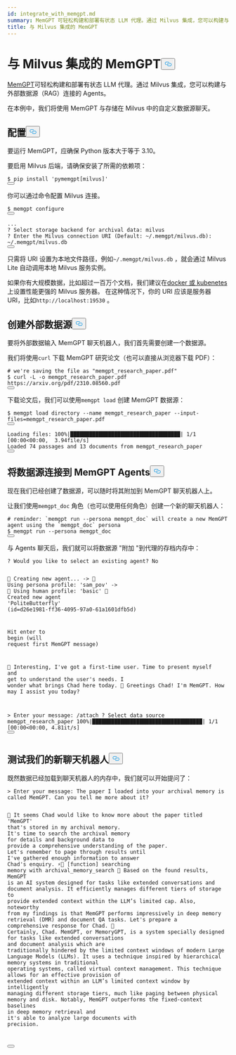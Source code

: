 ```yaml
---
id: integrate_with_memgpt.md
summary: MemGPT 可轻松构建和部署有状态 LLM 代理。通过 Milvus 集成，您可以构建与外部数据源（RAG）连接的 Agents。
title: 与 Milvus 集成的 MemGPT
---
```

<h1 id="MemGPT-with-Milvus-Integration" class="common-anchor-header">与 Milvus 集成的 MemGPT<button data-href="#MemGPT-with-Milvus-Integration" class="anchor-icon" translate="no">
      <svg translate="no"
        aria-hidden="true"
        focusable="false"
        height="20"
        version="1.1"
        viewBox="0 0 16 16"
        width="16"
      >
        <path
          fill="#0092E4"
          fill-rule="evenodd"
          d="M4 9h1v1H4c-1.5 0-3-1.69-3-3.5S2.55 3 4 3h4c1.45 0 3 1.69 3 3.5 0 1.41-.91 2.72-2 3.25V8.59c.58-.45 1-1.27 1-2.09C10 5.22 8.98 4 8 4H4c-.98 0-2 1.22-2 2.5S3 9 4 9zm9-3h-1v1h1c1 0 2 1.22 2 2.5S13.98 12 13 12H9c-.98 0-2-1.22-2-2.5 0-.83.42-1.64 1-2.09V6.25c-1.09.53-2 1.84-2 3.25C6 11.31 7.55 13 9 13h4c1.45 0 3-1.69 3-3.5S14.5 6 13 6z"
        ></path>
      </svg>
    </button></h1><p><a href="https://memgpt.readme.io/docs/index">MemGPT</a>可轻松构建和部署有状态 LLM 代理。通过 Milvus 集成，您可以构建与外部数据源（RAG）连接的 Agents。</p>
<p>在本例中，我们将使用 MemGPT 与存储在 Milvus 中的自定义数据源聊天。</p>
<h2 id="Configuration" class="common-anchor-header">配置<button data-href="#Configuration" class="anchor-icon" translate="no">
      <svg translate="no"
        aria-hidden="true"
        focusable="false"
        height="20"
        version="1.1"
        viewBox="0 0 16 16"
        width="16"
      >
        <path
          fill="#0092E4"
          fill-rule="evenodd"
          d="M4 9h1v1H4c-1.5 0-3-1.69-3-3.5S2.55 3 4 3h4c1.45 0 3 1.69 3 3.5 0 1.41-.91 2.72-2 3.25V8.59c.58-.45 1-1.27 1-2.09C10 5.22 8.98 4 8 4H4c-.98 0-2 1.22-2 2.5S3 9 4 9zm9-3h-1v1h1c1 0 2 1.22 2 2.5S13.98 12 13 12H9c-.98 0-2-1.22-2-2.5 0-.83.42-1.64 1-2.09V6.25c-1.09.53-2 1.84-2 3.25C6 11.31 7.55 13 9 13h4c1.45 0 3-1.69 3-3.5S14.5 6 13 6z"
        ></path>
      </svg>
    </button></h2><p>要运行 MemGPT，应确保 Python 版本大于等于 3.10。</p>
<p>要启用 Milvus 后端，请确保安装了所需的依赖项：</p>
<pre><code translate="no" class="language-shell">$ pip install <span class="hljs-string">&#x27;pymemgpt[milvus]&#x27;</span>
<button class="copy-code-btn"></button></code></pre>
<p>你可以通过命令配置 Milvus 连接。</p>
<pre><code translate="no" class="language-shell">$ memgpt configure
<button class="copy-code-btn"></button></code></pre>
<pre><code translate="no" class="language-shell">...
? <span class="hljs-title class_">Select</span> storage backend <span class="hljs-keyword">for</span> archival <span class="hljs-attr">data</span>: milvus
? <span class="hljs-title class_">Enter</span> the <span class="hljs-title class_">Milvus</span> connection <span class="hljs-title function_">URI</span> (<span class="hljs-title class_">Default</span>: ~<span class="hljs-regexp">/.memgpt/mi</span>lvus.<span class="hljs-property">db</span>): ~<span class="hljs-regexp">/.memgpt/mi</span>lvus.<span class="hljs-property">db</span>
<button class="copy-code-btn"></button></code></pre>
<p>只需将 URI 设置为本地文件路径，例如<code translate="no">~/.memgpt/milvus.db</code> ，就会通过 Milvus Lite 自动调用本地 Milvus 服务实例。</p>
<p>如果你有大规模数据，比如超过一百万个文档，我们建议在<a href="https://milvus.io/docs/quickstart.md">docker 或 kubenetes</a> 上设置性能更强的 Milvus 服务器。 在这种情况下，你的 URI 应该是服务器 URI，比如<code translate="no">http://localhost:19530</code> 。</p>
<h2 id="Creating-an-external-data-source" class="common-anchor-header">创建外部数据源<button data-href="#Creating-an-external-data-source" class="anchor-icon" translate="no">
      <svg translate="no"
        aria-hidden="true"
        focusable="false"
        height="20"
        version="1.1"
        viewBox="0 0 16 16"
        width="16"
      >
        <path
          fill="#0092E4"
          fill-rule="evenodd"
          d="M4 9h1v1H4c-1.5 0-3-1.69-3-3.5S2.55 3 4 3h4c1.45 0 3 1.69 3 3.5 0 1.41-.91 2.72-2 3.25V8.59c.58-.45 1-1.27 1-2.09C10 5.22 8.98 4 8 4H4c-.98 0-2 1.22-2 2.5S3 9 4 9zm9-3h-1v1h1c1 0 2 1.22 2 2.5S13.98 12 13 12H9c-.98 0-2-1.22-2-2.5 0-.83.42-1.64 1-2.09V6.25c-1.09.53-2 1.84-2 3.25C6 11.31 7.55 13 9 13h4c1.45 0 3-1.69 3-3.5S14.5 6 13 6z"
        ></path>
      </svg>
    </button></h2><p>要将外部数据输入 MemGPT 聊天机器人，我们首先需要创建一个数据源。</p>
<p>我们将使用<code translate="no">curl</code> 下载 MemGPT 研究论文（也可以直接从浏览器下载 PDF）：</p>
<pre><code translate="no" class="language-shell"><span class="hljs-comment"># we&#x27;re saving the file as &quot;memgpt_research_paper.pdf&quot;</span>
$ curl -L -o memgpt_research_paper.pdf https://arxiv.org/pdf/<span class="hljs-number">2310.08560</span>.pdf
<button class="copy-code-btn"></button></code></pre>
<p>下载论文后，我们可以使用<code translate="no">memgpt load</code> 创建 MemGPT 数据源：</p>
<pre><code translate="no" class="language-shell">$ memgpt load directory --name memgpt_research_paper --<span class="hljs-built_in">input</span>-files=memgpt_research_paper.pdf
<button class="copy-code-btn"></button></code></pre>
<pre><code translate="no" class="language-text"><span class="hljs-title class_">Loading</span> <span class="hljs-attr">files</span>: <span class="hljs-number">100</span>%|███████████████████████████████████| <span class="hljs-number">1</span>/<span class="hljs-number">1</span> [<span class="hljs-number">00</span>:<span class="hljs-number">00</span>&lt;<span class="hljs-number">00</span>:<span class="hljs-number">00</span>,  <span class="hljs-number">3.</span>94file/s]
<span class="hljs-title class_">Loaded</span> <span class="hljs-number">74</span> passages and <span class="hljs-number">13</span> documents <span class="hljs-keyword">from</span> memgpt_research_paper
<button class="copy-code-btn"></button></code></pre>
<h2 id="Attaching-the-data-source-to-a-MemGPT-agent" class="common-anchor-header">将数据源连接到 MemGPT Agents<button data-href="#Attaching-the-data-source-to-a-MemGPT-agent" class="anchor-icon" translate="no">
      <svg translate="no"
        aria-hidden="true"
        focusable="false"
        height="20"
        version="1.1"
        viewBox="0 0 16 16"
        width="16"
      >
        <path
          fill="#0092E4"
          fill-rule="evenodd"
          d="M4 9h1v1H4c-1.5 0-3-1.69-3-3.5S2.55 3 4 3h4c1.45 0 3 1.69 3 3.5 0 1.41-.91 2.72-2 3.25V8.59c.58-.45 1-1.27 1-2.09C10 5.22 8.98 4 8 4H4c-.98 0-2 1.22-2 2.5S3 9 4 9zm9-3h-1v1h1c1 0 2 1.22 2 2.5S13.98 12 13 12H9c-.98 0-2-1.22-2-2.5 0-.83.42-1.64 1-2.09V6.25c-1.09.53-2 1.84-2 3.25C6 11.31 7.55 13 9 13h4c1.45 0 3-1.69 3-3.5S14.5 6 13 6z"
        ></path>
      </svg>
    </button></h2><p>现在我们已经创建了数据源，可以随时将其附加到 MemGPT 聊天机器人上。</p>
<p>让我们使用<code translate="no">memgpt_doc</code> 角色（也可以使用任何角色）创建一个新的聊天机器人：</p>
<pre><code translate="no" class="language-shell"><span class="hljs-comment"># reminder: `memgpt run --persona memgpt_doc` will create a new MemGPT agent using the `memgpt_doc` persona</span>
$ memgpt run --persona memgpt_doc
<button class="copy-code-btn"></button></code></pre>
<p>与 Agents 聊天后，我们就可以将数据源 "附加 "到代理的存档内存中：</p>
<pre><code translate="no" class="language-text">? Would you like to <span class="hljs-keyword">select</span> an existing agent? No

🧬 Creating <span class="hljs-keyword">new</span> agent...
-&gt;  🤖 Using persona profile: <span class="hljs-string">&#x27;sam_pov&#x27;</span>
-&gt;  🧑 Using human profile: <span class="hljs-string">&#x27;basic&#x27;</span>
🎉 Created <span class="hljs-keyword">new</span> agent <span class="hljs-string">&#x27;PoliteButterfly&#x27;</span> (id=d26e1981-ff36<span class="hljs-number">-4095</span><span class="hljs-number">-97</span>a0<span class="hljs-number">-61</span>a1601dfb5d)

<span class="hljs-function">Hit enter to <span class="hljs-title">begin</span> (<span class="hljs-params">will request first MemGPT message</span>)

💭 Interesting, I&#x27;ve got a first-time user. Time to present myself <span class="hljs-keyword">and</span> <span class="hljs-keyword">get</span> to understand the user&#x27;s needs. I wonder what brings Chad here today.
🤖 Greetings Chad! I&#x27;m MemGPT. How may I assist you today?

&gt; Enter your message: /attach
? Select data source memgpt_research_paper
100%|███████████████████████████████████| 1/1 [00:00&lt;00:00,  4.81it/s]
</span><button class="copy-code-btn"></button></code></pre>
<h2 id="Testing-out-our-new-chatbot" class="common-anchor-header">测试我们的新聊天机器人<button data-href="#Testing-out-our-new-chatbot" class="anchor-icon" translate="no">
      <svg translate="no"
        aria-hidden="true"
        focusable="false"
        height="20"
        version="1.1"
        viewBox="0 0 16 16"
        width="16"
      >
        <path
          fill="#0092E4"
          fill-rule="evenodd"
          d="M4 9h1v1H4c-1.5 0-3-1.69-3-3.5S2.55 3 4 3h4c1.45 0 3 1.69 3 3.5 0 1.41-.91 2.72-2 3.25V8.59c.58-.45 1-1.27 1-2.09C10 5.22 8.98 4 8 4H4c-.98 0-2 1.22-2 2.5S3 9 4 9zm9-3h-1v1h1c1 0 2 1.22 2 2.5S13.98 12 13 12H9c-.98 0-2-1.22-2-2.5 0-.83.42-1.64 1-2.09V6.25c-1.09.53-2 1.84-2 3.25C6 11.31 7.55 13 9 13h4c1.45 0 3-1.69 3-3.5S14.5 6 13 6z"
        ></path>
      </svg>
    </button></h2><p>既然数据已经加载到聊天机器人的内存中，我们就可以开始提问了：</p>
<pre><code translate="no" class="language-text">&gt; Enter your message: The paper I loaded into your archival memory is called MemGPT. Can you tell me more about it?

💭 It seems Chad would like to know more about the paper titled <span class="hljs-string">&#x27;MemGPT&#x27;</span> that<span class="hljs-string">&#x27;s stored in my archival memory. It&#x27;</span>s time to search the archival memory <span class="hljs-keyword">for</span> details and background data to provide a comprehensive
understanding of the paper. Let<span class="hljs-string">&#x27;s remember to page through results until I&#x27;</span>ve gathered enough information to answer Chad<span class="hljs-string">&#x27;s enquiry.
⚡🧠 [function] searching memory with archival_memory_search
💭 Based on the found results, MemGPT is an AI system designed for tasks like extended conversations and document analysis. It efficiently manages different tiers of storage to provide extended context within
the LLM’s limited cap. Also, noteworthy from my findings is that MemGPT performs impressively in deep memory retrieval (DMR) and document QA tasks. Let&#x27;</span>s prepare a comprehensive response <span class="hljs-keyword">for</span> Chad.
🤖 Certainly, Chad. MemGPT, or MemoryGPT, is a system specially designed <span class="hljs-keyword">for</span> tasks like extended conversations and document analysis <span class="hljs-built_in">which</span> are traditionally hindered by the limited context windows of modern 
Large Language Models (LLMs). It uses a technique inspired by hierarchical memory systems <span class="hljs-keyword">in</span> traditional operating systems, called virtual context management. This technique allows <span class="hljs-keyword">for</span> an effective provision 
of extended context within an LLM’s limited context window by intelligently managing different storage tiers, much like paging between physical memory and disk. Notably, MemGPT outperforms the fixed-context 
baselines <span class="hljs-keyword">in</span> deep memory retrieval and it<span class="hljs-string">&#x27;s able to analyze large documents with precision.

</span><button class="copy-code-btn"></button></code></pre>
